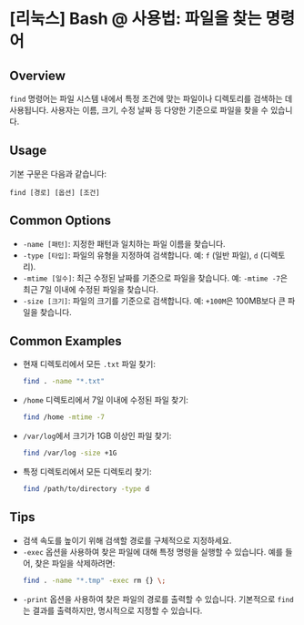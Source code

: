 # [리눅스] Bash @ 사용법: 파일을 찾는 명령어

## Overview
`find` 명령어는 파일 시스템 내에서 특정 조건에 맞는 파일이나 디렉토리를 검색하는 데 사용됩니다. 사용자는 이름, 크기, 수정 날짜 등 다양한 기준으로 파일을 찾을 수 있습니다.

## Usage
기본 구문은 다음과 같습니다:
```
find [경로] [옵션] [조건]
```

## Common Options
- `-name [패턴]`: 지정한 패턴과 일치하는 파일 이름을 찾습니다.
- `-type [타입]`: 파일의 유형을 지정하여 검색합니다. 예: `f` (일반 파일), `d` (디렉토리).
- `-mtime [일수]`: 최근 수정된 날짜를 기준으로 파일을 찾습니다. 예: `-mtime -7`은 최근 7일 이내에 수정된 파일을 찾습니다.
- `-size [크기]`: 파일의 크기를 기준으로 검색합니다. 예: `+100M`은 100MB보다 큰 파일을 찾습니다.

## Common Examples
- 현재 디렉토리에서 모든 `.txt` 파일 찾기:
  ```bash
  find . -name "*.txt"
  ```
  
- `/home` 디렉토리에서 7일 이내에 수정된 파일 찾기:
  ```bash
  find /home -mtime -7
  ```

- `/var/log`에서 크기가 1GB 이상인 파일 찾기:
  ```bash
  find /var/log -size +1G
  ```

- 특정 디렉토리에서 모든 디렉토리 찾기:
  ```bash
  find /path/to/directory -type d
  ```

## Tips
- 검색 속도를 높이기 위해 검색할 경로를 구체적으로 지정하세요.
- `-exec` 옵션을 사용하여 찾은 파일에 대해 특정 명령을 실행할 수 있습니다. 예를 들어, 찾은 파일을 삭제하려면:
  ```bash
  find . -name "*.tmp" -exec rm {} \;
  ```
- `-print` 옵션을 사용하여 찾은 파일의 경로를 출력할 수 있습니다. 기본적으로 `find`는 결과를 출력하지만, 명시적으로 지정할 수 있습니다.